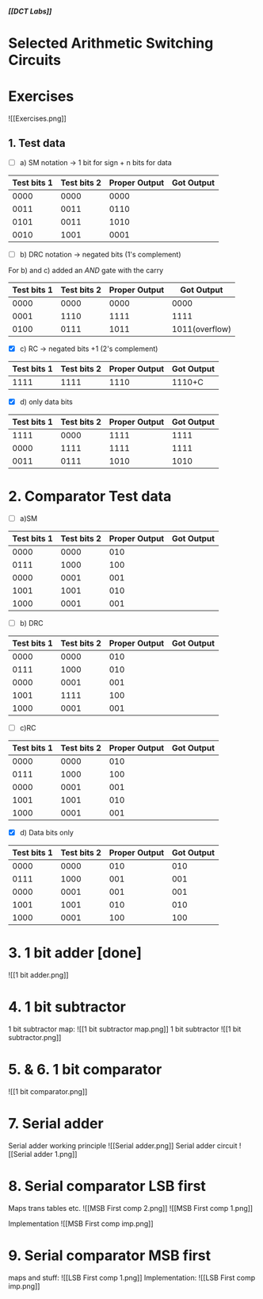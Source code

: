 ##### [[DCT Labs]] 
# Selected Arithmetic Switching Circuits
# Exercises
![[Exercises.png]]
## 1. Test data
- [ ] a)  SM notation -> 1 bit for sign + n bits for data

| Test bits 1 | Test bits 2 | Proper Output | Got Output |
|--|--|--|--|
|0000|0000|0000||
|0011|0011|0110||
|0101|0011|1010||
|0010|1001|0001||
- [ ] b) DRC notation -> negated bits (1's complement)

For b) and c) added an $AND$ gate with the carry

| Test bits 1 | Test bits 2 | Proper Output | Got Output |
|--|--|--|--|
|0000|0000|0000|0000|
|0001|1110|1111|1111|
|0100|0111|1011|1011(overflow)| 
- [x] c) RC -> negated bits +1 (2's complement)

| Test bits 1 | Test bits 2 | Proper Output | Got Output |
|--|--|--|--|
|1111|1111|1110|1110+C|
- [x] d) only data bits

| Test bits 1 | Test bits 2 | Proper Output | Got Output |
|--|--|--|--|
|1111|0000|1111|1111|
|0000|1111|1111|1111|
|0011|0111|1010|1010|
# 2. Comparator Test data
- [ ] a)SM

| Test bits 1 | Test bits 2 | Proper Output | Got Output |
|--|--|--|--|
|0000|0000|010||
|0111|1000|100||
|0000|0001|001||
|1001|1001|010||
|1000|0001|001||
- [ ] b) DRC

| Test bits 1 | Test bits 2 | Proper Output | Got Output |
|--|--|--|--|
|0000|0000|010||
|0111|1000|010||
|0000|0001|001||
|1001|1111|100||
|1000|0001|001||
- [ ] c)RC

| Test bits 1 | Test bits 2 | Proper Output | Got Output |
|--|--|--|--|
|0000|0000|010||
|0111|1000|100||
|0000|0001|001||
|1001|1001|010||
|1000|0001|001||
- [x] d) Data bits only

| Test bits 1 | Test bits 2 | Proper Output | Got Output |
|--|--|--|--|
|0000|0000|010|010|
|0111|1000|001|001|
|0000|0001|001|001|
|1001|1001|010|010|
|1000|0001|100|100|
# 3. 1 bit adder \[done]
![[1 bit adder.png]]
# 4. 1 bit subtractor
1 bit subtractor map:
![[1 bit subtractor map.png]]
1 bit subtractor
![[1 bit subtractor.png]]

# 5. & 6. 1 bit comparator
![[1 bit comparator.png]]

# 7. Serial adder
Serial adder working principle
![[Serial adder.png]]
Serial adder circuit
![[Serial adder 1.png]]
# 8. Serial comparator LSB first
Maps trans tables etc.
![[MSB First comp 2.png]]
![[MSB First comp 1.png]]

Implementation
![[MSB First comp imp.png]]
# 9. Serial comparator MSB first
maps and stuff:
![[LSB First comp 1.png]]
Implementation:
![[LSB First comp imp.png]]